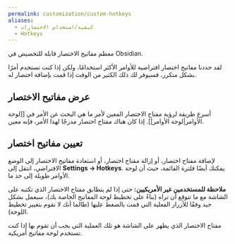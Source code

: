 ```yaml
---
permalink: customization/custom-hotkeys
aliases:
  - كيفية/استخدام الاختصارات
  - Hotkeys
---
```


معظم مفاتيح الاختصار قابلة للتخصيص في Obsidian.

لقد حددنا مفاتيح اختصار افتراضية للأوامر الأكثر استخدامًا، ولكن إذا كنت تستخدم أمرًا بشكل متكرر، فسيوفر لك ذلك الكثير من الوقت إذا قمت بإضافة اختصار له.

## عرض مفاتيح الاختصار

أسرع طريقة لرؤية مفتاح الاختصار المعين لأمر ما هي البحث عن الأمر في [[لوحة الأوامر|لوحة الأوامر]]. إذا كان هناك مفتاح اختصار مدرجًا لهذا الأمر، فإنه معين.

## تعيين مفاتيح اختصار

لإضافة مفتاح اختصار، أو إزالة مفتاح اختصار، أو استعادة مفاتيح الاختصار إلى الوضع الافتراضي، انتقل إلى **Settings → Hotkeys**. يمكنك أيضًا فلترة القائمة، حيث أن لوحة الأوامر طويلة إلى حد ما.

**ملاحظة للمستخدمين غير الأمريكيين:** حتى إذا لم يتطابق مفتاح الاختصار الذي تكتبه على الشاشة مع ما تتوقع أن تراه (بناءً على تخطيط لوحة المفاتيح الخاصة بك)، سيعمل بشكل جيد وفقًا للأزرار الفعلية التي قمت بالضغط عليها (طالما أنك لا تقوم بتغيير تخطيط اللوحة).

مفتاح الاختصار الذي يظهر على الشاشة هو تلك العملية التي يجب أن تقوم بها إذا كنت تستخدم لوحة مفاتيح أمريكية.


